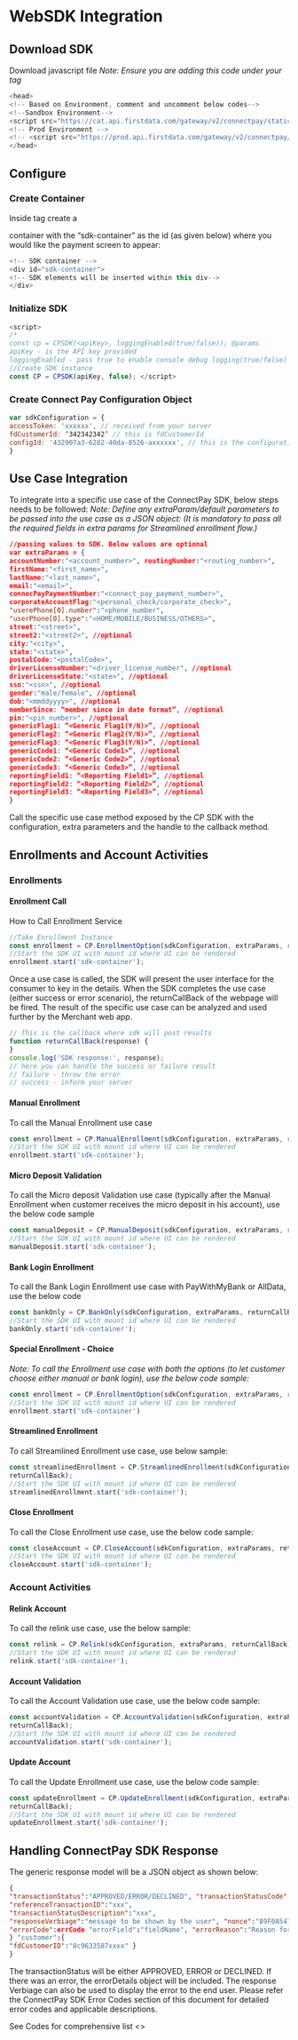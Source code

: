# WebSDK Integration
## Download SDK
Download javascript file
*Note: Ensure you are adding this code under your <head> tag*
```javascript
<head>
<!-- Based on Environment, comment and uncomment below codes-->
<!--Sandbox Environment-->
<script src="https://cat.api.firstdata.com/gateway/v2/connectpay/static/v1/js/PaymentSDK.js" ></script>
<!-- Prod Environment -->
<!-- <script src="https://prod.api.firstdata.com/gateway/v2/connectpay/static/v1/js/PaymentSDK.js" ></script> -->
</head>
```
## Configure
### Create Container
Inside <body> tag create a <div> container with the “sdk-container” as the id (as given below) where you would like the payment screen to appear:
```javascript
<!-- SDK container -->
<div id="sdk-container">
<!-- SDK elements will be inserted within this div-->
</div>
```
### Initialize SDK
```javascript
<script>
/*
const cp = CPSDK(<apiKey>, loggingEnabled(true/false)); @params
apiKey - is the API key provided
loggingEnabled - pass true to enable console debug logging(true/false) */
//Create SDK instance
const CP = CPSDK(apiKey, false); </script>
```
### Create Connect Pay Configuration Object
```javascript
var sdkConfiguration = {
accessToken: 'xxxxxx', // received from your server
fdCustomerId: ‘342342342’ // this is fdCustomerId
configId: '432907a3-6282-40da-8526-axxxxxx', // this is the configuration to load
}
```
## Use Case Integration
To integrate into a specific use case of the ConnectPay SDK, below steps needs to be followed: 
*Note: Define any extraParam/default parameters to be passed into the use case as a JSON object: (It is mandatory to pass all the required fields in extra params for Streamlined enrollment flow.)*
```json
//passing values to SDK. Below values are optional
var extraParams = {
accountNumber:"<account_number>", routingNumber:"<routing_number>",
firstName:"<first_name>",
lastName:"<last_name>",
email:"<email>",
connecPayPaymentNumber:"<connect_pay_payment_number>",
corporateAccountFlag:"<personal_check/corporate_check>",
"userePhone[0].number":"<phone_number",
"userPhone[0].type":"<HOME/MOBILE/BUSINESS/OTHERS>",
street:"<street>",
street2:"<street2>", //optional
city:"<city>",
state:"<state>",
postalCode:"<postalCode>",
driverLicenseNumber:"<driver_license_number", //optional
driverLicenseState:"<state>", //optional
ssn:"<ssn>", //optional
gender:"male/female", //optional
dob:"<mmddyyyy>", //optional
memberSince: “member since in date format”, //optional
pin:"<pin_number>", //optional
genericFlag1: “<Generic Flag1(Y/N)>”, //optional 
genericFlag2: “<Generic Flag2(Y/N)>”, //optional 
genericFlag3: “<Generic Flag3(Y/N)>”, //optional
genericCode1: “<Generic Code1>”, //optional 
genericCode2: “<Generic Code2>”, //optional 
genericCode3: “<Generic Code3>”, //optional
reportingField1: “<Reporting Field1>”, //optional 
reportingField2: “<Reporting Field2>”, //optional 
reportingField3: “<Reporting Field3>”, //optional
}
```
Call the specific use case method exposed by the CP SDK with the configuration, extra parameters and the handle to the callback method.
## Enrollments and Account Activities
### Enrollments
#### Enrollment Call
How to Call Enrollment Service
```javascript
//Take Enrollment Instance
const enrollment = CP.EnrollmentOption(sdkConfiguration, extraParams, returnCallBack);
//Start the SDK UI with mount id where UI can be rendered
enrollment.start('sdk-container');
```
Once a use case is called, the SDK will present the user interface for the consumer to key in the details. When the SDK completes the use case (either success or error scenario), the returnCallBack of the webpage will be fired. The result of the specific use case can be analyzed and used further by the Merchant web app.
```js
// This is the callback where sdk will post results
function returnCallBack(response) {
}
console.log('SDK response:', response);
// here you can handle the success or failure result
// failure - throw the error
// success - inform your server
```
#### Manual Enrollment
To call the Manual Enrollment use case
```js
const enrollment = CP.ManualEnrollment(sdkConfiguration, extraParams, returnCallBack);
//Start the SDK UI with mount id where UI can be rendered
enrollment.start('sdk-container');
```
#### Micro Deposit Validation
To call the Micro deposit Validation use case (typically after the Manual Enrollment when customer receives the micro deposit in his account), use the below code sample
```js
const manualDeposit = CP.ManualDeposit(sdkConfiguration, extraParams, returnCallBack);
//Start the SDK UI with mount id where UI can be rendered
manualDeposit.start('sdk-container');
```
#### Bank Login Enrollment
To call the Bank Login Enrollment use case with PayWithMyBank or AllData, use the below code
```js
const bankOnly = CP.BankOnly(sdkConfiguration, extraParams, returnCallBack);
//Start the SDK UI with mount id where UI can be rendered
bankOnly.start('sdk-container');
```
#### Special Enrollment - Choice
*Note: To call the Enrollment use case with both the options (to let customer choose either manual or bank login), use the below code sample:*
```js
const enrollment = CP.EnrollmentOption(sdkConfiguration, extraParams, returnCallBack);
//Start the SDK UI with mount id where UI can be rendered
enrollment.start('sdk-container')
```
#### Streamlined Enrollment
To call Streamlined Enrollment use case, use below sample:
```js
const streamlinedEnrollment = CP.StreamlinedEnrollment(sdkConfiguration, extraParams,
returnCallBack);
//Start the SDK UI with mount id where UI can be rendered
streamlinedEnrollment.start('sdk-container');
```
#### Close Enrollment
To call the Close Enrollment use case, use the below code sample:
```javascript
const closeAccount = CP.CloseAccount(sdkConfiguration, extraParams, returnCallBack);
//Start the SDK UI with mount id where UI can be rendered
closeAccount.start('sdk-container');
```
### Account Activities
#### Relink Account
To call the relink use case, use the below sample: 
```js
const relink = CP.Relink(sdkConfiguration, extraParams, returnCallBack);
//Start the SDK UI with mount id where UI can be rendered
relink.start('sdk-container');
```
#### Account Validation
To call the Account Validation use case, use the below code sample:
```js
const accountValidation = CP.AccountValidation(sdkConfiguration, extraParams,
returnCallBack);
//Start the SDK UI with mount id where UI can be rendered
accountValidation.start('sdk-container');
```
#### Update Account
To call the Update Enrollment use case, use the below code sample:
```js
const updateEnrollment = CP.UpdateEnrollment(sdkConfiguration, extraParams,
returnCallBack);
//Start the SDK UI with mount id where UI can be rendered
updateEnrollment.start('sdk-container');
```
## Handling ConnectPay SDK Response
The generic response model will be a JSON object as shown below: 
```json
{
"transactionStatus":"APPROVED/ERROR/DECLINED", "transactionStatusCode":xxx,
"referenceTransactionID":"xxx",
"transactionStatusDescription":"xxx",
"responseVerbiage":"message to be shown by the user", "nonce":"89F0A5475A780018E0530xxxx", //may not be present for all responses "errorDetails":{
"errorCode":errCode "errorField":"fieldName", "errorReason":"Reason for the error",
} "customer":{
"fdCustomerID":"8c9633587xxxx" }
}
```
The transactionStatus will be either APPROVED, ERROR or DECLINED.
If there was an error, the errorDetails object will be included. The response Verbiage can also be used to display the error to the end user. Please refer the ConnectPay SDK Error Codes section of this document for detailed error codes and applicable descriptions.

See Codes for comprehensive list <<INSERT LINK TO CODES>>
